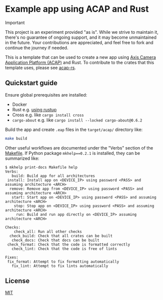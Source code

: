 # Example app using ACAP and Rust

> [!IMPORTANT]
> This project is an experiment provided "as is".
> While we strive to maintain it, there's no guarantee of ongoing support, and it may become unmaintained in the future.
> Your contributions are appreciated, and feel free to fork and continue the journey if needed.

This is a template that can be used to create a new app using [Axis Camera Application Platform (ACAP)](https://axiscommunications.github.io/acap-documentation/) and Rust.
To contribute to the crates that this template uses, please see [acap-rs](https://github.com/AxisCommunications/acap-rs).

## Quickstart guide

Ensure global prerequisites are installed:

* Docker
* Rust e.g. [using rustup](https://www.rust-lang.org/tools/install)
* Cross e.g. like `cargo install cross`
* `cargo-about` e.g. like `cargo install --locked cargo-about@0.6.2`

Build the app and create `.eap` files in the `target/acap/` directory like:

```sh
make build
```

Other useful workflows are documented under the "Verbs" section of the [Makefile](./Makefile).
If Python package `mkhelp==0.2.1` is installed, they can be summarized like:

```console
$ mkhelp print-docs Makefile help
Verbs:
   build: Build app for all architectures
 install: Install app on <DEVICE_IP> using password <PASS> and assuming architecture <ARCH>
  remove: Remove app from <DEVICE_IP> using password <PASS> and assuming architecture <ARCH>
   start: Start app on <DEVICE_IP> using password <PASS> and assuming architecture <ARCH>
    stop: Stop app on <DEVICE_IP> using password <PASS> and assuming architecture <ARCH>
     run: Build and run app directly on <DEVICE_IP> assuming architecture <ARCH>

Checks:
    check_all: Run all other checks
  check_build: Check that all crates can be built
   check_docs: Check that docs can be built
 check_format: Check that the code is formatted correctly
   check_lint: Check that the code is free of lints

Fixes:
 fix_format: Attempt to fix formatting automatically
   fix_lint: Attempt to fix lints automatically
```

## License

[MIT](LICENSE)
